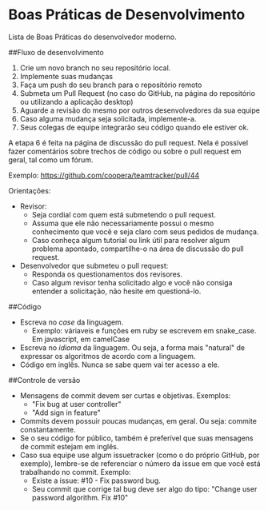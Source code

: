 # Boas Práticas de Desenvolvimento
Lista de Boas Práticas do desenvolvedor moderno.

##Fluxo de desenvolvimento
1. Crie um novo branch no seu repositório local.
2. Implemente suas mudanças
3. Faça um push do seu branch para o repositório remoto
4. Submeta um Pull Request (no caso do GitHub, na página do repositório ou utilizando a aplicação desktop)
5. Aguarde a revisão do mesmo por outros desenvolvedores da sua equipe
6. Caso alguma mudança seja solicitada, implemente-a.
7. Seus colegas de equipe integrarão seu código quando ele estiver ok.

A etapa 6 é feita na página de discussão do pull request. Nela é possível fazer comentários sobre trechos de código ou sobre o pull request em geral, tal como um fórum.

Exemplo: https://github.com/coopera/teamtracker/pull/44

Orientações:
- Revisor:
  - Seja cordial com quem está submetendo o pull request. 
  - Assuma que ele não necessariamente possui o mesmo conhecimento que você e seja claro com seus pedidos de mudança.
  - Caso conheça algum tutorial ou link útil para resolver algum problema apontado, compartilhe-o na área de discussão do pull request.
- Desenvolvedor que submeteu o pull request:
  - Responda os questionamentos dos revisores.
  - Caso algum revisor tenha solicitado algo e você não consiga entender a solicitação, não hesite em questioná-lo.

##Código
- Escreva no *case* da linguagem.
  - Exemplo: váriaveis e funções em ruby se escrevem em snake_case. Em javascript, em camelCase 
- Escreva no *idioma* da linguagem. Ou seja, a forma mais "natural" de expressar os algoritmos de acordo com a linguagem.
- Código em inglês. Nunca se sabe quem vai ter acesso a ele.

##Controle de versão
- Mensagens de commit devem ser curtas e objetivas. Exemplos:
  - "Fix bug at user controller"
  - "Add sign in feature"
- Commits devem possuir poucas mudanças, em geral. Ou seja: commite constantamente.
- Se o seu código for público, também é preferível que suas mensagens de commit estejam em inglês.
- Caso sua equipe use algum issuetracker (como o do próprio GitHub, por exemplo), lembre-se de referenciar o número da issue em que você está trabalhando no commit. Exemplo:
  - Existe a issue: #10 - Fix password bug.
  - Seu commit que corrige tal bug deve ser algo do tipo: "Change user password algorithm. Fix #10"
